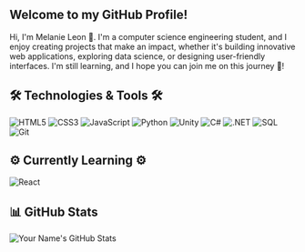 ## Welcome to my GitHub Profile!
Hi, I'm Melanie Leon 🌟. I'm a computer science engineering student, and I enjoy creating projects that make an impact, whether it's building innovative web applications, exploring data science, or designing user-friendly interfaces. I'm still learning, and I hope you can join me on this journey 🚀!

## 🛠️ Technologies & Tools 🛠️
![HTML5](https://img.shields.io/badge/-HTML5-E34F26?logo=html5&logoColor=white&style=flat)
![CSS3](https://img.shields.io/badge/-CSS3-1572B6?logo=css3&logoColor=white&style=flat)
![JavaScript](https://img.shields.io/badge/-JavaScript-F7DF1E?logo=javascript&logoColor=black&style=flat)
![Python](https://img.shields.io/badge/-Python-3776AB?logo=python&logoColor=white&style=flat)
![Unity](https://img.shields.io/badge/-Unity-000000?logo=unity&logoColor=white&style=flat)
![C#](https://img.shields.io/badge/-C%23-239120?logo=csharp&logoColor=white&style=flat)
![.NET](https://img.shields.io/badge/-.NET-512BD4?logo=dotnet&logoColor=white&style=flat)
![SQL](https://img.shields.io/badge/-SQL-4479A1?logo=postgresql&logoColor=white&style=flat)
![Git](https://img.shields.io/badge/-Git-F05032?logo=git&logoColor=white&style=flat)

## ⚙️ Currently Learning ⚙️
![React](https://img.shields.io/badge/-React-61DAFB?logo=react&logoColor=black&style=flat)


## 📊 GitHub Stats
![Your Name's GitHub Stats](https://github-readme-stats.vercel.app/api?username=melanieeleon&show_icons=true&theme=radical)


<!--
**melanieeleon/melanieeleon** is a ✨ _special_ ✨ repository because its `README.md` (this file) appears on your GitHub profile.

Here are some ideas to get you started:

- 🔭 I’m currently working on ...
- 🌱 I’m currently learning ...
- 👯 I’m looking to collaborate on ...
- 🤔 I’m looking for help with ...
- 💬 Ask me about ...
- 📫 How to reach me: ...
- 😄 Pronouns: ...
- ⚡ Fun fact: ...
-->

